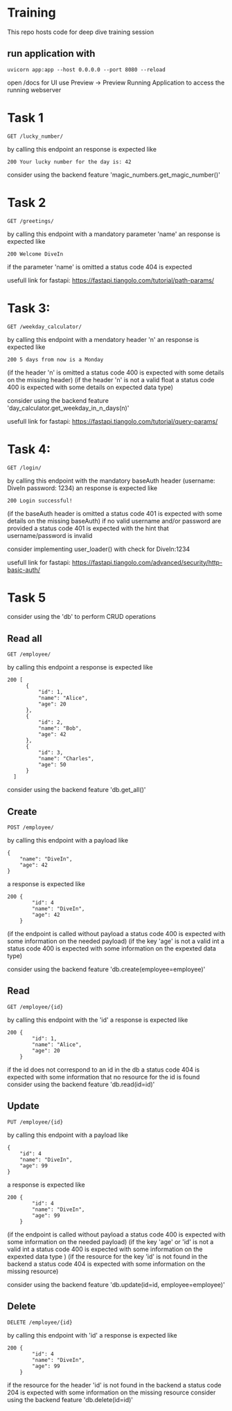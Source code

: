 # Training
This repo hosts code for deep dive training session

## run application with
    uvicorn app:app --host 0.0.0.0 --port 8080 --reload
    
open /docs for UI
use Preview -> Preview Running Application to access the running webserver



# Task 1

    GET /lucky_number/

by calling this endpoint an response is expected like

    200 Your lucky number for the day is: 42

consider using the backend feature 'magic_numbers.get_magic_number()'



# Task 2
    
    GET /greetings/
    
by calling this endpoint with a mandatory parameter 'name' an response is expected like
    
    200 Welcome DiveIn
    
if the parameter 'name' is omitted a status code 404 is expected

usefull link for fastapi: https://fastapi.tiangolo.com/tutorial/path-params/



# Task 3:
    
    GET /weekday_calculator/
    
by calling this endpoint with a mendatory header 'n' an response is expected like
    
    200 5 days from now is a Monday
    
(if the header 'n' is omitted a status code 400 is expected with some details on the missing header)
(if the header 'n' is not a valid float a status code 400 is expected with some details on expected data type)
    
consider using the backend feature 'day_calculator.get_weekday_in_n_days(n)'

usefull link for fastapi: https://fastapi.tiangolo.com/tutorial/query-params/


# Task 4:

    GET /login/
    
by calling this endpoint with the mandatory baseAuth header (username: DiveIn password: 1234) an response is expected like
    
    200 Login successful!
    
(if the baseAuth header is omitted a status code 401 is expected with some details on the missing baseAuth)
if no valid username and/or password are provided a status code 401 is expected with the hint that username/password is invalid
    
consider implementing user_loader() with check for DiveIn:1234

usefull link for fastapi: https://fastapi.tiangolo.com/advanced/security/http-basic-auth/


# Task 5

consider using the 'db' to perform CRUD operations

## Read all

    GET /employee/

by calling this endpoint a response is expected like

    200 [
          {
              "id": 1,
              "name": "Alice",
              "age": 20
          },
          {
              "id": 2,
              "name": "Bob",
              "age": 42
          },
          {
              "id": 3,
              "name": "Charles",
              "age": 50
          }
      ]

consider using the backend feature 'db.get_all()'
    

## Create

    POST /employee/

by calling this endpoint with a payload like

    {
        "name": "DiveIn",
        "age": 42
    }
    
a response is expected like

    200 {
            "id": 4
            "name": "DiveIn",
            "age": 42
        }

(if the endpoint is called without payload a status code 400 is expected with some information on the needed payload)
(if the key 'age' is not a valid int a status code 400 is expected with some information on the expexted data type)

consider using the backend feature 'db.create(employee=employee)'


## Read

    GET /employee/{id}

by calling this endpoint with the 'id' a response is expected like

    200 {
            "id": 1,
            "name": "Alice",
            "age": 20
        }

if the id does not correspond to an id in the db a status code 404 is expected with some information that no resource for the id is found    
consider using the backend feature 'db.read(id=id)'

## Update

    PUT /employee/{id}

by calling this endpoint with a payload like

    {
        "id": 4
        "name": "DiveIn",
        "age": 99
    }
    
a response is expected like

    200 {
            "id": 4
            "name": "DiveIn",
            "age": 99
        }

(if the endpoint is called without payload a status code 400 is expected with some information on the needed payload)
(if the key 'age' or 'id' is not a valid int a status code 400 is expected with some information on the expexted data type )
(if the resource for the key 'id' is not found in the backend a status code 404 is expected with some information on the missing resource)

consider using the backend feature 'db.update(id=id, employee=employee)'


## Delete

    DELETE /employee/{id}

by calling this endpoint with 'id' a response is expected like

    200 {
            "id": 4
            "name": "DiveIn",
            "age": 99
        }

if the resource for the header 'id' is not found in the backend a status code 204 is expected with some information on the missing resource
consider using the backend feature 'db.delete(id=id)'